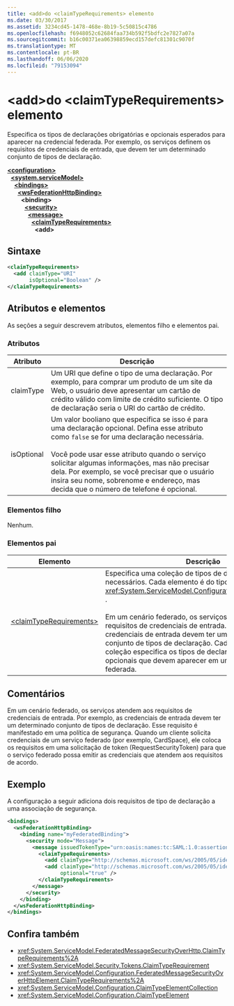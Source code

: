 ```yaml
---
title: <add>do <claimTypeRequirements> elemento
ms.date: 03/30/2017
ms.assetid: 3234cd45-1478-468e-8b19-5c50815c4786
ms.openlocfilehash: f6948052c62684faa734b592f5bdfc2e7827a07a
ms.sourcegitcommit: b16c00371ea06398859ecd157defc81301c9070f
ms.translationtype: MT
ms.contentlocale: pt-BR
ms.lasthandoff: 06/06/2020
ms.locfileid: "79153094"
---
```

# <a name="add-of-claimtyperequirements-element"></a>\<add>do \<claimTypeRequirements> elemento
Especifica os tipos de declarações obrigatórias e opcionais esperados para aparecer na credencial federada. Por exemplo, os serviços definem os requisitos de credenciais de entrada, que devem ter um determinado conjunto de tipos de declaração.  
  
[**\<configuration>**](../configuration-element.md)\
&nbsp;&nbsp;[**\<system.serviceModel>**](system-servicemodel.md)\
&nbsp;&nbsp;&nbsp;&nbsp;[**\<bindings>**](bindings.md)\
&nbsp;&nbsp;&nbsp;&nbsp;&nbsp;&nbsp;[**\<wsFederationHttpBinding>**](wsfederationhttpbinding.md)\
&nbsp;&nbsp;&nbsp;&nbsp;&nbsp;&nbsp;&nbsp;&nbsp;**\<binding>**\
&nbsp;&nbsp;&nbsp;&nbsp;&nbsp;&nbsp;&nbsp;&nbsp;&nbsp;&nbsp;[**\<security>**](security-of-custombinding.md)\
&nbsp;&nbsp;&nbsp;&nbsp;&nbsp;&nbsp;&nbsp;&nbsp;&nbsp;&nbsp;&nbsp;&nbsp;[**\<message>**](message-element-of-wsfederationhttpbinding.md)\
&nbsp;&nbsp;&nbsp;&nbsp;&nbsp;&nbsp;&nbsp;&nbsp;&nbsp;&nbsp;&nbsp;&nbsp;&nbsp;&nbsp;[**\<claimTypeRequirements>**](claimtyperequirements-for-message.md)\
&nbsp;&nbsp;&nbsp;&nbsp;&nbsp;&nbsp;&nbsp;&nbsp;&nbsp;&nbsp;&nbsp;&nbsp;&nbsp;&nbsp;&nbsp;&nbsp;**\<add>**
  
## <a name="syntax"></a>Sintaxe  
  
```xml  
<claimTypeRequirements>
  <add claimType="URI"
       isOptional="Boolean" />
</claimTypeRequirements>
```  
  
## <a name="attributes-and-elements"></a>Atributos e elementos  
 As seções a seguir descrevem atributos, elementos filho e elementos pai.  
  
### <a name="attributes"></a>Atributos  
  
|Atributo|Descrição|  
|---------------|-----------------|  
|claimType|Um URI que define o tipo de uma declaração. Por exemplo, para comprar um produto de um site da Web, o usuário deve apresentar um cartão de crédito válido com limite de crédito suficiente. O tipo de declaração seria o URI do cartão de crédito.|  
|isOptional|Um valor booliano que especifica se isso é para uma declaração opcional. Defina esse atributo como `false` se for uma declaração necessária.<br /><br /> Você pode usar esse atributo quando o serviço solicitar algumas informações, mas não precisar dela. Por exemplo, se você precisar que o usuário insira seu nome, sobrenome e endereço, mas decida que o número de telefone é opcional.|  
  
### <a name="child-elements"></a>Elementos filho  
 Nenhum.  
  
### <a name="parent-elements"></a>Elementos pai  
  
|Elemento|Descrição|  
|-------------|-----------------|  
|[\<claimTypeRequirements>](claimtyperequirements-for-message.md)|Especifica uma coleção de tipos de declaração necessários. Cada elemento é do tipo <xref:System.ServiceModel.Configuration.ClaimTypeElement> .<br /><br /> Em um cenário federado, os serviços atendem aos requisitos de credenciais de entrada. Por exemplo, as credenciais de entrada devem ter um determinado conjunto de tipos de declaração. Cada elemento nessa coleção especifica os tipos de declarações obrigatórias e opcionais que devem aparecer em uma credencial federada.|  
  
## <a name="remarks"></a>Comentários  
 Em um cenário federado, os serviços atendem aos requisitos de credenciais de entrada. Por exemplo, as credenciais de entrada devem ter um determinado conjunto de tipos de declaração. Esse requisito é manifestado em uma política de segurança. Quando um cliente solicita credenciais de um serviço federado (por exemplo, CardSpace), ele coloca os requisitos em uma solicitação de token (RequestSecurityToken) para que o serviço federado possa emitir as credenciais que atendem aos requisitos de acordo.  
  
## <a name="example"></a>Exemplo  
 A configuração a seguir adiciona dois requisitos de tipo de declaração a uma associação de segurança.  
  
```xml  
<bindings>
  <wsFederationHttpBinding>
    <binding name="myFederatedBinding">
      <security mode="Message">
        <message issuedTokenType="urn:oasis:names:tc:SAML:1.0:assertion">
          <claimTypeRequirements>
            <add claimType="http://schemas.microsoft.com/ws/2005/05/identity/claims/EmailAddress" />
            <add claimType="http://schemas.microsoft.com/ws/2005/05/identity/claims/UserName"
                 optional="true" />
          </claimTypeRequirements>
        </message>
      </security>
    </binding>
  </wsFederationHttpBinding>
</bindings>
```  
  
## <a name="see-also"></a>Confira também

- <xref:System.ServiceModel.FederatedMessageSecurityOverHttp.ClaimTypeRequirements%2A>
- <xref:System.ServiceModel.Security.Tokens.ClaimTypeRequirement>
- <xref:System.ServiceModel.Configuration.FederatedMessageSecurityOverHttpElement.ClaimTypeRequirements%2A>
- <xref:System.ServiceModel.Configuration.ClaimTypeElementCollection>
- <xref:System.ServiceModel.Configuration.ClaimTypeElement>
